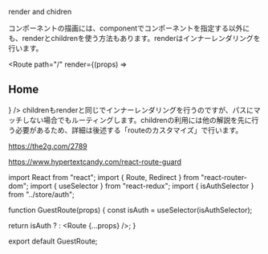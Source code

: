 render and chidren

コンポーネントの描画には、componentでコンポーネントを指定する以外にも、renderとchildrenを使う方法もあります。renderはインナーレンダリングを行います。

<Route path="/" render={(props) => <h2>Home</h2>} />
childrenもrenderと同じでインナーレンダリングを行うのですが、パスにマッチしない場合でもルーティングします。childrenの利用には他の解説を先に行う必要があるため、詳細は後述する「routeのカスタマイズ」で行います。

https://the2g.com/2789


https://www.hypertextcandy.com/react-route-guard

import React from "react";
import { Route, Redirect } from "react-router-dom";
import { useSelector } from "react-redux";
import { isAuthSelector } from "../store/auth";

function GuestRoute(props) {
  const isAuth = useSelector(isAuthSelector);

  return isAuth ? <Redirect to="/" /> : <Route {...props} />;
}

export default GuestRoute;
